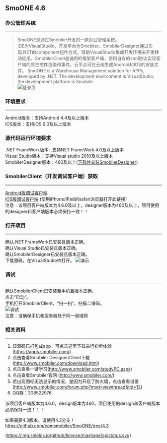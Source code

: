 ##  SmoONE 4.6
### 办公管理系统
---
> SmoONE是通过Smobiler开发的一款办公管理系统。  
IDE为VisualStudio，开发平台为Smobiler，SmobilerDesigner通过实现.NET的component组件方式，借助VisualStudio集成开发环境来开发移动应用。SmobilerClient是通用的框架客户端，使用自有的stml协议实现客户端的原生控件渲染和事件。云平台可在云端生成Android和IOS的安装文件。
SmoONE is a Warehouse Management solution for APPs, developed by .NET. The development environment is VisualStudio, the development platform is Smobile  
![登录页](../Resources/logon.gif)    
### 环境要求
---
Android版本：支持Android 4.4及以上版本  
IOS版本：支持IOS 9.0及以上版本  
### 源代码运行环境要求
.NET FrameWork版本: .支持NET FrameWork 4.0及以上版本  
Visual Studio版本：支持Visual studio 2010及以上版本  
SmobilerDesigner版本：460及以上([下载并安装SmobilerDesigner](https://www.smobiler.com/SmobilerDesigner.exe))  
### SmobilerClient（开发调试客户端）获取
---
[Android版调试客户端](https://www.smobiler.com/Smobiler.apk)          
[iOS版调试客户端](https://www.smobiler.com/download.html) (使用iPhone/iPad的safari浏览器打开此链接)   
注意：该项目客户端版本为4.6.0及以上，designer版本为460及以上，项目使用的designer和客户端版本必须保持一致！！
### 打开项目
---
确认.NET FrameWork已安装且版本正确。   
确认Visual Studio已安装且版本正确。   
确认SmobilerDesigner已安装且版本正确。   
下载源码，在VisualStudio中打开。
![演示](https://github.com/comsmobiler/SmoWMS/blob/master/Resources/menu.gif)
### 调试
---
确认SmobilerClient已安装至手机且版本正确。    
点击“启动“。   
手机打开SmobilerClient，“扫一扫”，扫描二维码。    
![调试](https://github.com/comsmobiler/SmoWMS/blob/master/Resources/start.gif)    
注意：请确保手机和服务器处于同一局域网
### 相关资料
---
1. 该源码已打包成app，可点击这里下载进行初步体验 (https://apps.smobiler.com/)
2. 点击查看Smobiler Designer/Client下载(http://www.smobiler.com/download.html)
3. 点击查看一键学习(http://www.smobiler.com/studyPC.aspx)
4. 点击查看Smobiler官网 (http://www.smobiler.com/)
5. 若出现图标无法显示的情况，是因为开启了防火墙，点击查看设置(http://www.smobiler.com/forum.php?mod=viewthread&tid=12)
6. QQ群：308522976

该项目客户端版本为4.6.0，design版本为460，项目使用的design和客户端版本必须保持一致！！！

如果需要4.3版本，请使用4.3分支！ https://github.com/comsmobiler/SmoONE/tree/4.3


(https://img.shields.io/github/license/mashape/apistatus.svg)
